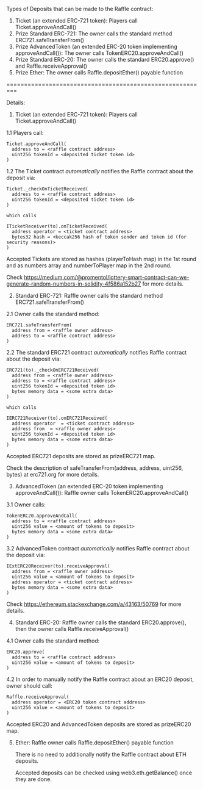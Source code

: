 Types of Deposits that can be made to the Raffle contract:

1. Ticket (an extended ERC-721 token): Players call Ticket.approveAndCall()
2. Prize Standard ERC-721: The owner calls the standard method ERC721.safeTransferFrom()
3. Prize AdvancedToken (an extended ERC-20 token implementing approveAndCall()): The owner calls TokenERC20.approveAndCall()
4. Prize Standard ERC-20: The owner calls the standard ERC20.approve() and Raffle.receiveApproval()
5. Prize Ether: The owner calls Raffle.depositEther() payable function

=========================================================

Details:

1. Ticket (an extended ERC-721 token): Players call Ticket.approveAndCall()

1.1 Players call:

    Ticket.approveAndCall(
      address to = <raffle contract address>
      uint256 tokenId = <deposited ticket token id>
    )

1.2 The Ticket contract _automatically_ notifies the Raffle contract about the deposit via:

    Ticket._checkOnTicketReceived(
      address to = <raffle contract address>
      uint256 tokenId = <deposited ticket token id>
    )

    which calls

    ITicketReceiver(to).onTicketReceived(
      address operator = <ticket contract address>
      bytes32 hash = <keccak256 hash of token sender and token id (for security reasons)>
    )

Accepted Tickets are stored as hashes (playerToHash map) in the 1st round and as numbers array and numberToPlayer map in the 2nd round.

Check https://medium.com/@promentol/lottery-smart-contract-can-we-generate-random-numbers-in-solidity-4f586a152b27 for more details.

2. Standard ERC-721: Raffle owner calls the standard method ERC721.safeTransferFrom()

2.1 Owner calls the standard method:

    ERC721.safeTransferFrom(
      address from = <raffle owner address>
      address to = <raffle contract address>
    )

2.2 The standard ERC721 contract _automatically_ notifies Raffle contract about the deposit via:

    ERC721(to)._checkOnERC721Received(
      address from = <raffle owner address>
      address to = <raffle contract address>
      uint256 tokenId = <deposited token id>
      bytes memory data = <some extra data>
    )

    which calls

    IERC721Receiver(to).onERC721Received(
      address operator  = <ticket contract address>
      address from  = <raffle owner address>
      uint256 tokenId = <deposited token id>
      bytes memory data = <some extra data>
    )

Accepted ERC721 deposits are stored as prizeERC721 map.

Check the description of safeTransferFrom(address, address, uint256, bytes) at erc721.org for more details.

3. AdvancedToken (an extended ERC-20 token implementing approveAndCall()): Raffle owner calls TokenERC20.approveAndCall()

3.1 Owner calls:

    TokenERC20.approveAndCall(
      address to = <raffle contract address>
      uint256 value = <amount of tokens to deposit>
      bytes memory data = <some extra data>
    )

3.2 AdvancedToken contract _automatically_ notifies Raffle contract about the deposit via:

    IExtERC20Receiver(to).receiveApproval(
      address from = <raffle owner address>
      uint256 value = <amount of tokens to deposit>
      address operator = <ticket contract address>
      bytes memory data = <some extra data>
    )

Check https://ethereum.stackexchange.com/a/43163/50769 for more details.

4. Standard ERC-20: Raffle owner calls the standard ERC20.approve(), then the owner calls Raffle.receiveApproval()

4.1 Owner calls the standard method:

    ERC20.approve(
      address to = <raffle contract address>
      uint256 value = <amount of tokens to deposit>
    )

4.2 In order to manually notify the Raffle contract about an ERC20 deposit, owner should call:

    Raffle.receiveApproval(
      address operator = <ERC20 token contract address>
      uint256 value = <amount of tokens to deposit>
    )

Accepted ERC20 and AdvancedToken deposits are stored as prizeERC20 map.

5. Ether: Raffle owner calls Raffle.depositEther() payable function

   There is no need to additionally notify the Raffle contract about ETH deposits.

   Accepted deposits can be checked using web3.eth.getBalance(<raffle contract address>) once they are done.


